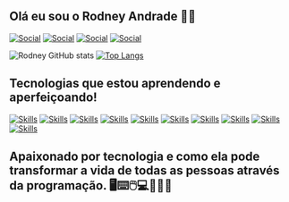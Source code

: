 
## Olá eu sou o Rodney Andrade 🤙🏾

[![Social](https://img.shields.io/badge/Facebook-1877F2?style=for-the-badge&logo=facebook&logoColor=white)](https://www.facebook.com/RodneyPAndrade)
[![Social](https://img.shields.io/badge/Twitter-1DA1F2?style=for-the-badge&logo=twitter&logoColor=white)](https://twitter.com/Rodney_Andrade1)
[![Social](https://img.shields.io/badge/LinkedIn-0077B5?style=for-the-badge&logo=linkedin&logoColor=white)](https://www.linkedin.com/in/rodney-andrade23/)
[![Social](https://img.shields.io/badge/Instagram-E4405F?style=for-the-badge&logo=instagram&logoColor=white)](https://www.instagram.com/rodney_andrade/)

![Rodney GitHub stats](https://github-readme-stats.vercel.app/api?username=RodneyAndrade23&show_icons=true&theme=highcontrast)
[![Top Langs](https://github-readme-stats.vercel.app/api/top-langs/?username=RodneyAndrade23&layout=compact)](https://github.com/RodneyAndrade23/github-readme-stats)

## Tecnologias que estou aprendendo e aperfeiçoando! 

[![Skills](https://img.shields.io/badge/Python-3776AB?style=for-the-badge&logo=python&logoColor=white)]()
[![Skills](https://img.shields.io/badge/Django-092E20?style=for-the-badge&logo=django&logoColor=white)]()
[![Skills](https://img.shields.io/badge/JavaScript-F7DF1E?style=for-the-badge&logo=javascript&logoColor=black)]()
[![Skills](https://img.shields.io/badge/Node.js-43853D?style=for-the-badge&logo=node.js&logoColor=white)]()
[![Skills](https://img.shields.io/badge/React-20232A?style=for-the-badge&logo=react&logoColor=61DAFB)]()
[![Skills](https://img.shields.io/badge/TypeScript-007ACC?style=for-the-badge&logo=typescript&logoColor=white)]()
[![Skills](https://img.shields.io/badge/HTML5-E34F26?style=for-the-badge&logo=html5&logoColor=white)]()
[![Skills](https://img.shields.io/badge/CSS3-1572B6?style=for-the-badge&logo=css3&logoColor=white)]()
[![Skills](https://img.shields.io/badge/MySQL-00000F?style=for-the-badge&logo=mysql&logoColor=white)]()
[![Skills](https://img.shields.io/badge/MongoDB-4EA94B?style=for-the-badge&logo=mongodb&logoColor=white)]()

## Apaixonado por tecnologia e como ela pode transformar a vida de todas as pessoas através da programação. 🖥️⌨️🖱️💻👨🏾‍💻
